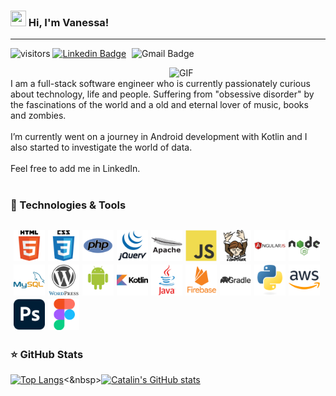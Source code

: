 ### <img src="https://user-images.githubusercontent.com/50116696/117180968-23688f80-adab-11eb-86f4-c73e86d19d46.gif" width="25" height="25"> Hi, I'm Vanessa!

<hr></hr>

![visitors](https://visitor-badge.glitch.me/badge?page_id=page.id) 
<a href="https://www.linkedin.com/in/vanessa-sharine-careaga-camelo-63a95a1b2/" rel="nofollow"><img src="https://camo.githubusercontent.com/93ca47e21e17f622a41d26d599e008e4c30b8a322186f18019bc43d54f57b0c9/68747470733a2f2f696d672e736869656c64732e696f2f62616467652f2d4c696e6b6564496e2d3065373661383f7374796c653d666c61742d737175617265266c6f676f3d4c696e6b6564696e266c6f676f436f6c6f723d7768697465" alt="Linkedin Badge" data-canonical-src="https://img.shields.io/badge/-LinkedIn-0e76a8?style=flat-square&amp;logo=Linkedin&amp;logoColor=white" style="max-width:100%;"></a>
<img src="https://camo.githubusercontent.com/faba74f6fb95df35fba91ca8d1ca0e77df78ccb528e7af1af7513bcf63a1e644/68747470733a2f2f696d672e736869656c64732e696f2f62616467652f2d476d61696c2d6331343433383f7374796c653d666c61742d737175617265266c6f676f3d476d61696c266c6f676f436f6c6f723d7768697465266c696e6b3d6d61696c746f3a65676173686972612e73617975726940676d61696c2e636f6d" alt="Gmail Badge" data-canonical-src="https://img.shields.io/badge/-Gmail-c14438?style=flat-square&amp;logo=Gmail&amp;logoColor=white&amp;link=mailto:vanessasharine@gmail.com" style="max-width:100%; margin-left:5px">

<img align="right" alt="GIF" src="https://user-images.githubusercontent.com/50116696/117180909-0e8bfc00-adab-11eb-9a4d-4796824804f8.png" width="250" >
<br>
I am a full-stack software engineer who is currently passionately curious about technology, life and people. Suffering from "obsessive disorder" by the fascinations of the world and a old and eternal lover of music, books and zombies.
<br><br>
I’m currently went on a journey in Android development with Kotlin and I also started to investigate the world of data.
<br><br>
Feel free to add me in LinkedIn.
<br><br>


<h3>🧰 Technologies & Tools</h3>

<img src="https://github.com/devicons/devicon/blob/master/icons/html5/html5-original-wordmark.svg" width="50" style="margin-left:5px"><img src="https://github.com/devicons/devicon/blob/master/icons/css3/css3-original-wordmark.svg" width="50" style="margin-left:5px"><img src="https://github.com/devicons/devicon/blob/master/icons/php/php-original.svg" width="50" style="margin-left:5px"><img src="https://github.com/devicons/devicon/blob/master/icons/jquery/jquery-original-wordmark.svg" width="50" style="margin-left:5px"><img src="https://github.com/devicons/devicon/blob/master/icons/apache/apache-original-wordmark.svg" width="50" style="margin-left:5px"><img src="https://github.com/devicons/devicon/blob/master/icons/javascript/javascript-original.svg" width="50" style="margin-left:5px"><img src="https://github.com/devicons/devicon/blob/master/icons/composer/composer-original.svg" width="50" style="margin-left:5px"><img src="https://github.com/devicons/devicon/blob/master/icons/angularjs/angularjs-original-wordmark.svg" width="50" style="margin-left:5px"><img src="https://github.com/devicons/devicon/blob/master/icons/nodejs/nodejs-original-wordmark.svg" width="50" style="margin-left:5px"><img src="https://github.com/devicons/devicon/blob/master/icons/mysql/mysql-original-wordmark.svg" width="50" style="margin-left:5px"><img src="https://github.com/devicons/devicon/blob/master/icons/wordpress/wordpress-original.svg" width="50" style="margin-left:5px"><img src="https://github.com/devicons/devicon/blob/master/icons/android/android-original-wordmark.svg" width="50" style="margin-left:5px"><img src="https://github.com/devicons/devicon/blob/master/icons/kotlin/kotlin-original-wordmark.svg" width="50" style="margin-left:5px"><img src="https://github.com/devicons/devicon/blob/master/icons/java/java-original-wordmark.svg" width="50" style="margin-left:5px"><img src="https://github.com/devicons/devicon/blob/master/icons/firebase/firebase-plain-wordmark.svg" width="50" style="margin-left:5px"><img src="https://github.com/devicons/devicon/blob/master/icons/gradle/gradle-plain-wordmark.svg" width="50" style="margin-left:5px"><img src="https://github.com/devicons/devicon/blob/master/icons/python/python-original.svg" width="50" style="margin-left:5px"><img src="https://github.com/devicons/devicon/blob/master/icons/amazonwebservices/amazonwebservices-original-wordmark.svg" width="50" style="margin-left:5px"><img src="https://github.com/devicons/devicon/blob/master/icons/photoshop/photoshop-plain.svg" width="50" style="margin-left:5px"><img src="https://github.com/devicons/devicon/blob/master/icons/figma/figma-original.svg" width="50" style="margin-left:5px">
---

<h3>⭐ GitHub Stats</h3>

[![Top Langs](https://github-readme-stats.vercel.app/api/top-langs/?username=VanSharine&hide=java,html,css&theme=radical)](https://github.com/anuraghazra/github-readme-stats)<&nbsp>[![Catalin's GitHub stats](https://github-readme-stats.vercel.app/api?username=VanSharine&theme=radical)](https://github.com/anuraghazra/github-readme-stats)





<!--
**VanSharine/VanSharine** is a ✨ _special_ ✨ repository because its `README.md` (this file) appears on your GitHub profile.
### <img src="https://user-images.githubusercontent.com/50116696/117180968-23688f80-adab-11eb-86f4-c73e86d19d46.gif" width="25" height="25"> Hi, I'm Vanessa!

📈 My GitHub Stats

